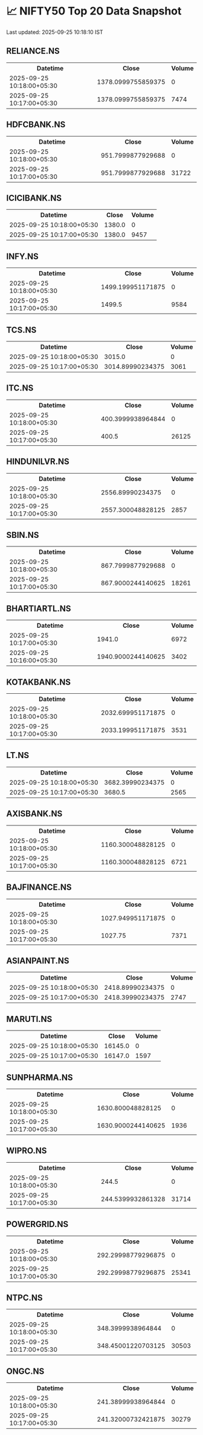 # 📈 NIFTY50 Top 20 Data Snapshot

Last updated: 2025-09-25 10:18:10 IST

## RELIANCE.NS

<table>
  <tr><th>Datetime</th><th>Close</th><th>Volume</th></tr>
  <tr><td>2025-09-25 10:18:00+05:30</td><td>1378.0999755859375</td><td>0</td></tr>
  <tr><td>2025-09-25 10:17:00+05:30</td><td>1378.0999755859375</td><td>7474</td></tr>
</table>

## HDFCBANK.NS

<table>
  <tr><th>Datetime</th><th>Close</th><th>Volume</th></tr>
  <tr><td>2025-09-25 10:18:00+05:30</td><td>951.7999877929688</td><td>0</td></tr>
  <tr><td>2025-09-25 10:17:00+05:30</td><td>951.7999877929688</td><td>31722</td></tr>
</table>

## ICICIBANK.NS

<table>
  <tr><th>Datetime</th><th>Close</th><th>Volume</th></tr>
  <tr><td>2025-09-25 10:18:00+05:30</td><td>1380.0</td><td>0</td></tr>
  <tr><td>2025-09-25 10:17:00+05:30</td><td>1380.0</td><td>9457</td></tr>
</table>

## INFY.NS

<table>
  <tr><th>Datetime</th><th>Close</th><th>Volume</th></tr>
  <tr><td>2025-09-25 10:18:00+05:30</td><td>1499.199951171875</td><td>0</td></tr>
  <tr><td>2025-09-25 10:17:00+05:30</td><td>1499.5</td><td>9584</td></tr>
</table>

## TCS.NS

<table>
  <tr><th>Datetime</th><th>Close</th><th>Volume</th></tr>
  <tr><td>2025-09-25 10:18:00+05:30</td><td>3015.0</td><td>0</td></tr>
  <tr><td>2025-09-25 10:17:00+05:30</td><td>3014.89990234375</td><td>3061</td></tr>
</table>

## ITC.NS

<table>
  <tr><th>Datetime</th><th>Close</th><th>Volume</th></tr>
  <tr><td>2025-09-25 10:18:00+05:30</td><td>400.3999938964844</td><td>0</td></tr>
  <tr><td>2025-09-25 10:17:00+05:30</td><td>400.5</td><td>26125</td></tr>
</table>

## HINDUNILVR.NS

<table>
  <tr><th>Datetime</th><th>Close</th><th>Volume</th></tr>
  <tr><td>2025-09-25 10:18:00+05:30</td><td>2556.89990234375</td><td>0</td></tr>
  <tr><td>2025-09-25 10:17:00+05:30</td><td>2557.300048828125</td><td>2857</td></tr>
</table>

## SBIN.NS

<table>
  <tr><th>Datetime</th><th>Close</th><th>Volume</th></tr>
  <tr><td>2025-09-25 10:18:00+05:30</td><td>867.7999877929688</td><td>0</td></tr>
  <tr><td>2025-09-25 10:17:00+05:30</td><td>867.9000244140625</td><td>18261</td></tr>
</table>

## BHARTIARTL.NS

<table>
  <tr><th>Datetime</th><th>Close</th><th>Volume</th></tr>
  <tr><td>2025-09-25 10:17:00+05:30</td><td>1941.0</td><td>6972</td></tr>
  <tr><td>2025-09-25 10:16:00+05:30</td><td>1940.9000244140625</td><td>3402</td></tr>
</table>

## KOTAKBANK.NS

<table>
  <tr><th>Datetime</th><th>Close</th><th>Volume</th></tr>
  <tr><td>2025-09-25 10:18:00+05:30</td><td>2032.699951171875</td><td>0</td></tr>
  <tr><td>2025-09-25 10:17:00+05:30</td><td>2033.199951171875</td><td>3531</td></tr>
</table>

## LT.NS

<table>
  <tr><th>Datetime</th><th>Close</th><th>Volume</th></tr>
  <tr><td>2025-09-25 10:18:00+05:30</td><td>3682.39990234375</td><td>0</td></tr>
  <tr><td>2025-09-25 10:17:00+05:30</td><td>3680.5</td><td>2565</td></tr>
</table>

## AXISBANK.NS

<table>
  <tr><th>Datetime</th><th>Close</th><th>Volume</th></tr>
  <tr><td>2025-09-25 10:18:00+05:30</td><td>1160.300048828125</td><td>0</td></tr>
  <tr><td>2025-09-25 10:17:00+05:30</td><td>1160.300048828125</td><td>6721</td></tr>
</table>

## BAJFINANCE.NS

<table>
  <tr><th>Datetime</th><th>Close</th><th>Volume</th></tr>
  <tr><td>2025-09-25 10:18:00+05:30</td><td>1027.949951171875</td><td>0</td></tr>
  <tr><td>2025-09-25 10:17:00+05:30</td><td>1027.75</td><td>7371</td></tr>
</table>

## ASIANPAINT.NS

<table>
  <tr><th>Datetime</th><th>Close</th><th>Volume</th></tr>
  <tr><td>2025-09-25 10:18:00+05:30</td><td>2418.89990234375</td><td>0</td></tr>
  <tr><td>2025-09-25 10:17:00+05:30</td><td>2418.39990234375</td><td>2747</td></tr>
</table>

## MARUTI.NS

<table>
  <tr><th>Datetime</th><th>Close</th><th>Volume</th></tr>
  <tr><td>2025-09-25 10:18:00+05:30</td><td>16145.0</td><td>0</td></tr>
  <tr><td>2025-09-25 10:17:00+05:30</td><td>16147.0</td><td>1597</td></tr>
</table>

## SUNPHARMA.NS

<table>
  <tr><th>Datetime</th><th>Close</th><th>Volume</th></tr>
  <tr><td>2025-09-25 10:18:00+05:30</td><td>1630.800048828125</td><td>0</td></tr>
  <tr><td>2025-09-25 10:17:00+05:30</td><td>1630.9000244140625</td><td>1936</td></tr>
</table>

## WIPRO.NS

<table>
  <tr><th>Datetime</th><th>Close</th><th>Volume</th></tr>
  <tr><td>2025-09-25 10:18:00+05:30</td><td>244.5</td><td>0</td></tr>
  <tr><td>2025-09-25 10:17:00+05:30</td><td>244.5399932861328</td><td>31714</td></tr>
</table>

## POWERGRID.NS

<table>
  <tr><th>Datetime</th><th>Close</th><th>Volume</th></tr>
  <tr><td>2025-09-25 10:18:00+05:30</td><td>292.29998779296875</td><td>0</td></tr>
  <tr><td>2025-09-25 10:17:00+05:30</td><td>292.29998779296875</td><td>25341</td></tr>
</table>

## NTPC.NS

<table>
  <tr><th>Datetime</th><th>Close</th><th>Volume</th></tr>
  <tr><td>2025-09-25 10:18:00+05:30</td><td>348.3999938964844</td><td>0</td></tr>
  <tr><td>2025-09-25 10:17:00+05:30</td><td>348.45001220703125</td><td>30503</td></tr>
</table>

## ONGC.NS

<table>
  <tr><th>Datetime</th><th>Close</th><th>Volume</th></tr>
  <tr><td>2025-09-25 10:18:00+05:30</td><td>241.38999938964844</td><td>0</td></tr>
  <tr><td>2025-09-25 10:17:00+05:30</td><td>241.32000732421875</td><td>30279</td></tr>
</table>

